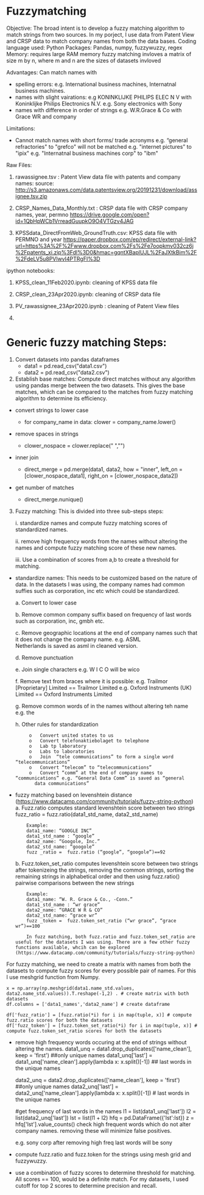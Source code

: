 # Fuzzymatching 


Objective: The broad intent is to develop a fuzzy matching algorithm to match strings from two sources. In my porject, I use data from Patent View and CRSP data to match company names from both the data bases.
Coding language used: Python 
Packages: Pandas, numpy, fuzzywuzzy, regex
Memory: requires large RAM memory fuzzy matching invloves a matrix of size m by n, where m and n are the sizes of datasets invloved

Advantages: Can match names with 
 - spelling errors: e.g. International business machines, Internatnal business machines.
 - names with slight vairations: 
 e.g KONINKLIJKE PHILIPS ELEC N V with Koninklijke Philips Electronics N.V.
 e.g. Sony electronics with Sony
 - names with difference in order of strings e.g. W.R.Grace & Co with Grace WR and company
 
 Limitations:
 - Cannot match names with short forms/ trade acronyms
 e.g. “general refractories" to "grefco" will not be matched
 e.g. "internet pictures” to "ipix"
 e.g. "Internatnal business machines corp" to "ibm"

Raw Files:  

1. rawassignee.tsv : Patent View data file with patents and company names: source: http://s3.amazonaws.com/data.patentsview.org/20191231/download/assignee.tsv.zip
2. CRSP_Names_Data_Monthly.txt : CRSP data file with CRSP company names, year, permno
https://drive.google.com/open?id=1QbHpWCb1VrreadGuupkO9O4VTGzv4JAG

3. KPSSdata_DirectFromWeb_GroundTruth.csv: KPSS data file with PERMNO and year
https://paper.dropbox.com/ep/redirect/external-link?url=https%3A%2F%2Fwww.dropbox.com%2Fs%2Fe7oopkmv032cz6j%2Fpatents_xi.zip%3Fdl%3D0&hmac=gqntXBaplUJL%2FaJXtkBim%2F%2FdeLV5u8PVlwvI4PTRgFI%3D

ipython notebooks: 
1. KPSS_clean_11Feb2020.ipynb: cleaning of KPSS data file
2. CRSP_clean_23Apr2020.ipynb: cleaning of CRSP data file
3. PV_rawassignee_23Apr2020.ipynb : cleaning of Patent View files

4. 





# Generic fuzzy matching Steps: 
1. Convert datasets into pandas dataframes 
   - data1 = pd.read_csv("data1.csv")
   - data2 = pd.read_csv("data2.csv")
2. Establish base matches: Compute direct matches without any algorithm using pandas merge between the two datasets. This gives the base matches, which can be compared to the matches from fuzzy matching algorithm to determine its efficiency.
 - convert strings to lower case
   
   - for company_name in data:
        clower = company_name.lower()
 
 - remove spaces in strings
   - clower_nospace = clower.replace(" ","")
   
 - inner join
   - direct_merge = pd.merge(data1, data2, how = "inner", left_on = [clower_nospace_data1], right_on = [clower_nospace_data2])
   
 - get number of matches
   - direct_merge.nunique()
   
 3. Fuzzy matching: This is divided into three sub-steps steps:
 
    i. standardize names and compute fuzzy matching scores of standardized names.
 
    ii. remove high frequency words from the names without altering the names and compute fuzzy matching score of these new names.
 
    iii. Use a combination of scores from a,b to create a threshold for matching.
 
 - standardize names: This needs to be customized based on the nature of data. In the datasets I was using, the company names 
   had common suffies such as corporation, inc etc which could be standardized.
   
      a. Convert to lower case
      
      b. Remove common company suffix based on frequency of last words such as corporation, inc, gmbh etc.
      
      c. Remove geographic locations at the end of company names such that it does not change the company name. e.g. ASML   
         Netherlands is saved as asml in cleaned version.
         
      d.	Remove punctuation
      
      e.	Join single characters e.g. W I C O will be wico
      
      f.	Remove text from braces where it is possible: e.g. Trailmor [Proprietary] Limited == Trailmor Limited
           e.g. Oxford Instruments (UK) Limited == Oxford Instruments Limited
           
      g.	Remove common words of in the names without altering teh name e.g. the
      
      h.	Other rules for standardization
      
            o	Convert united states to us
            o	Convert telefonaktiebolaget to telephone
            o	Lab tp laboratory
            o	Labs to laboratories
            o	Join  “tele communications” to form a single word “telecommunications”
            o	Convert “telecom” to “telecommunications”
            o	Convert “comm” at the end of company names to “communications” e.g. “General Data Comm” is saved as “general  
              data communications”
              
- fuzzy matching based on levenshtein distance (https://www.datacamp.com/community/tutorials/fuzzy-string-python) 
      a.	Fuzz.ratio computes standard levenshtein score between two strings
          fuzz_ratio =  fuzz.ratio(data1_std_name, data2_std_name) 

          Example:
          data1_name: “GOOGLE INC”
          data1_std_name : “google”
          data2_name: “Googole, Inc.”
          data2_std_name: “googole”
          fuzz _ratio =  fuzz.ratio (“google”, “googole”)==92

     b.	Fuzz.token_set_ratio computes levenshtein score between two strings after tokenizeing the strings, removing the common strings, sorting the remaining strings in alphabetical order and then using fuzz.ratio() pairwise comparisons between the  new strings
          
          Example:
          data1_name: “W. R. Grace & Co., -Conn.”
          data1_std_name : “wr grace”
          data2_name: “GRACE W R & CO”
          data2_std_name: “grace wr”
          fuzz _token =  fuzz.token_set_ratio (“wr grace”, “grace wr”)==100
          
          In fuzz matching, both fuzz.ratio and fuzz.token_set_ratio are useful for the datasets I was using. There are a few other fuzzy functions available, whcih can be explored (https://www.datacamp.com/community/tutorials/fuzzy-string-python) 
          
For fuzzy matching, we need to create a matrix with names from both the datasets to compute fuzzy scores for every possible pair of names. For this I use meshgrid function from Numpy.

    x = np.array(np.meshgrid(data1.name_std.values, data2.name_std.values)).T.reshape(-1,2) . # create matrix with both datasets
    df.columns = ['data1_names','data2_name'] # create dataframe 
    
    df['fuzz_ratio'] = [fuzz.ratio(*i) for i in map(tuple, x)] # compute fuzz.ratio scores for both the datasets
    df['fuzz_token'] = [fuzz.token_set_ratio(*i) for i in map(tuple, x)] # compute fuzz.token_set_ratio scores for both the datasets
    
    
          
- remove high frequency words occuring at the end of strings without altering the names.
  data1_unq =  data1.drop_duplicates(['name_clean'], keep = 'first') ##only unique names
  data1_unq['last'] = data1_unq['name_clean'].apply(lambda x: x.split()[-1]) ## last words in the unique names
  
  data2_unq =  data2.drop_duplicates(['name_clean'], keep = 'first') ##only unique names
  data2_unq['last'] = data2_unq['name_clean'].apply(lambda x: x.split()[-1]) # last words in the unique names
  
  #get frequency of last words in the names
  l1 =  list(data1_unq['last'])
  l2 = list(data2_unq['last'])
  lst = list(l1 + l2)
  hfq = pd.DataFrame({'lst':lst})
  z = hfq['lst'].value_counts() 
  check high frequent words which do not alter company names. removing these will minimize false positives.
  
  e.g. sony corp after removing high freq last words will be sony
  
- compute fuzz.ratio and fuzz.token for the strings using mesh grid and fuzzywuzzy.

- use a combination of fuzzy scores to determine threshold for matching. All scores == 100, would be a definite match. For my datasets, I used cutoff for top 2 scores to determine precision and recall.
          
        

